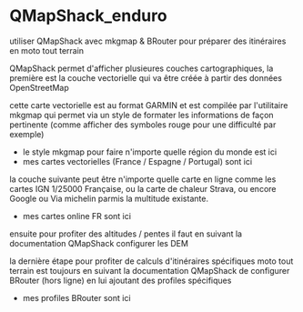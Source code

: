 # QMapShack_enduro
utiliser QMapShack avec mkgmap & BRouter pour préparer des itinéraires en moto tout terrain

QMapShack permet d'afficher plusieures couches cartographiques, la première est la couche vectorielle qui va être créée à partir des données OpenStreetMap

cette carte vectorielle est au format GARMIN et est compilée par l'utilitaire mkgmap qui permet via un style de formater les informations de façon pertinente (comme afficher des symboles rouge pour une difficulté par exemple)
- le style mkgmap pour faire n'importe quelle région du monde est ici
- mes cartes vectorielles (France / Espagne / Portugal) sont ici

la couche suivante peut être n'importe quelle carte en ligne comme les cartes IGN 1/25000 Française, ou la carte de chaleur Strava, ou encore Google ou Via michelin parmis la multitude existante.
- mes cartes online FR sont ici

ensuite pour profiter des altitudes / pentes il faut en suivant la documentation QMapShack configurer les DEM

la dernière étape pour profiter de calculs d'itinéraires spécifiques moto tout terrain est toujours en suivant la documentation QMapShack de configurer BRouter (hors ligne) en lui ajoutant des profiles spécifiques
- mes profiles BRouter sont ici
